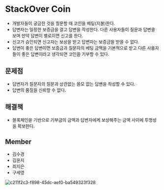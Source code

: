 # StackOver Coin
- 개발자들이 궁금한 것을 질문할 때 코인을 베팅(지불)한다.
- 답변자는 일정한 보증금을 걸고 답변을 작성한다. 
다른 사용자들이 질문과 답변을 보며 만약 답변이 별로이면 신고를 한다.
- 신고가 승인되면 신고자는 보상을 받고 답변자는 보증금을 받을 수 없다.
- 답변이 좋은 답변이면 보증금과 질문자의 베팅 금액을 기본적으로 받고 다른 사용자들이 좋은 답변이라고 생각되면 코인을 기부할 수 있다.
## 문제점
- 답변자가 질문자의 질문과 상관없는 쓸모 없는 답변을 작성할 수 있다.
- 답변의 품질을 신뢰할 수 없다.

## 해결책
- 블록체인을 기반으로 기부금의 금액과 답변자에게 보상해주는 금액 사이에 투명성을 확보한다.

## Member
- 김수경
- 김윤지
- 최지은
- 구세영

![c211f2c3-f898-45dc-aef0-ba549323f328](https://user-images.githubusercontent.com/31407544/46522621-3f87b580-c8be-11e8-954c-7990ff59d70f.jpeg)
